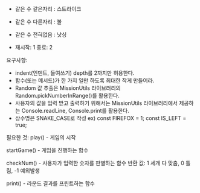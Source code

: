 - 같은 수 같은자리 : 스트라이크
- 같은 수 다른자리 : 볼
- 같은 수 전혀없음 : 낫싱

- 재시작: 1 종료: 2

요구사항:
- indent(인덴트, 들여쓰기) depth를 2까지만 허용한다.
- 함수(또는 메서드)가 한 가지 일만 하도록 최대한 작게 만들어라.
- Random 값 추출은 MissionUtils 라이브러리의 Random.pickNumberInRange()를 활용한다.
- 사용자의 값을 입력 받고 출력하기 위해서는 MissionUtils 라이브러리에서 제공하는 Console.readLine, Console.print를 활용한다.
- 상수명은 SNAKE_CASE로 작성
ex) const FIREFOX = 1;
const IS_LEFT = true;

필요한 것:
play() - 게임의 시작

startGame() - 게임을 진행하는 함수

checkNum() - 사용자가 입력한 숫자를 판별하는 함수
반환 값: 1 세개 다 맞춤, 0 틀림, -1 예외발생

print() - 라운드 결과를 프린트하는 함수
